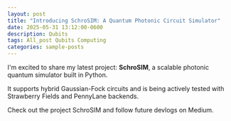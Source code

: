 ```yaml
---
layout: post
title: "Introducing SchroSIM: A Quantum Photonic Circuit Simulator"
date: 2025-05-31 13:12:00-0600
description: Qubits
tags: All_post Qubits Computing
categories: sample-posts
---
```


I'm excited to share my latest project: **SchroSIM**, a scalable photonic quantum simulator built in Python.

It supports hybrid Gaussian-Fock circuits and is being actively tested with Strawberry Fields and PennyLane backends.

Check out the project SchroSIM and follow future devlogs on Medium.
